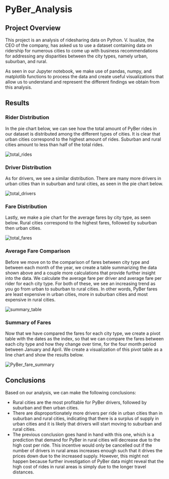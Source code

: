 # PyBer_Analysis

## Project Overview

This project is an analysis of ridesharing data on Python. V. Isualize, the CEO of the company, has asked us to use a dataset containing data on ridership for numerous cities to come up with business recommendations for addressing any disparities between the city types, namely urban, suburban, and rural. 

As seen in our Jupyter notebook, we make use of pandas, numpy, and matplotlib functions to process the data and create useful visualizations that allow us to understand and represent the different findings we obtain from this analysis.


## Results

### Rider Distribution

In the pie chart below, we can see how the total amount of PyBer rides in our dataset is distributed among the different types of cities. It is clear that urban cities correspond to the highest amount of rides. Suburban and rural cities amount to less than half of the total rides.

![total_rides](/Users/simon/Desktop/DS_Classwork/PyBer_Analysis/Analysis/total_rides.png)

### Driver Distribution

As for drivers, we see a similar distribution. There are many more drivers in urban cities than in suburban and tural cities, as seen in the pie chart below.

![total_drivers](/Users/simon/Desktop/DS_Classwork/PyBer_Analysis/Analysis/total_drivers.png)

### Fare Distribution

Lastly, we make a pie chart for the average fares by city type, as seen below. Rural cities correspond to the highest fares, followed by suburban then urban cities.

![total_fares](/Users/simon/Desktop/DS_Classwork/PyBer_Analysis/Analysis/total_fares.png)

### Average Fare Comparison

Before we move on to the comparison of fares between city type and between each month of the year, we create a table summarizing the data shown above and a couple more calculations that provide further insight into the data. We calculate the average fare per driver and average fare per rider for each city type. For both of these, we see an increasing trend as you go from urban to suburban to rural cities. In other words, PyBer fares are least expensive in urban cities, more in suburban cities and most expensive in rural cities.

![summary_table](/Users/simon/Desktop/DS_Classwork/PyBer_Analysis/Analysis/summary_table.png)

### Summary of Fares

Now that we have compared the fares for each city type, we create a pivot table with the dates as the index, so that we can compare the fares between each city type and how they change over time, for the four month period between January and April. We create a visualization of this pivot table as a line chart and show the results below. 

![PyBer_fare_summary](/Users/simon/Desktop/DS_Classwork/PyBer_Analysis/Analysis/PyBer_fare_summary.png)

## Conclusions

Based on our analysis, we can make the following conclusions:

* Rural cities are the most profitable for PyBer drivers, followed by suburban and then urban cities.
* There are disproportionately more drivers per ride in urban cities than in suburban and rural cities, indicating that there is a surplus of supply in urban cities and it is likely that drivers will start moving to suburban and rural cities.
* The previous conclusion goes hand in hand with this one, which is a prediction that demand for PyBer in rural cities will decrease due to the high cost per ride. This incentive would only be cancelled out if the number of drivers in rural areas increases enough such that it drives the prices down due to the increased supply. However, this might not happen because further investigation of PyBer data might reveal that the high cost of rides in rural areas is simply due to the longer travel distances.



